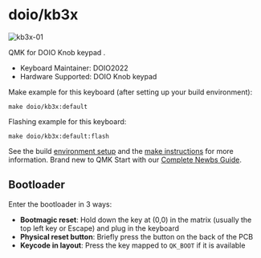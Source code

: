 # doio/kb3x

![kb3x-01](https://i.imgur.com/6DvIu9M.png)

QMK for DOIO Knob keypad .

* Keyboard Maintainer: DOIO2022
* Hardware Supported: DOIO Knob keypad

Make example for this keyboard (after setting up your build environment):

    make doio/kb3x:default

Flashing example for this keyboard:

    make doio/kb3x:default:flash

See the build [environment setup](https://docs.qmk.fm/#/getting_started_build_tools) and the [make instructions](https://docs.qmk.fm/#/getting_started_make_guide) for more information. Brand new to QMK Start with our [Complete Newbs Guide](https://docs.qmk.fm/#/newbs).

## Bootloader

Enter the bootloader in 3 ways:

* **Bootmagic reset**: Hold down the key at (0,0) in the matrix (usually the top left key or Escape) and plug in the keyboard
* **Physical reset button**: Briefly press the button on the back of the PCB
* **Keycode in layout**: Press the key mapped to `QK_BOOT` if it is available
